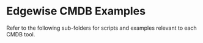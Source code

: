 # Edgewise CMDB Examples

Refer to the following sub-folders for scripts and examples relevant to each CMDB tool.
